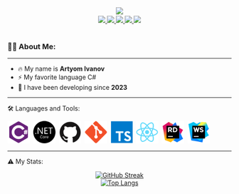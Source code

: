 <div id="header" align="center">
    <img src="https://media.giphy.com/media/M9gbBd9nbDrOTu1Mqx/giphy.gif" width="100"/>
</div>
<div id="badges" align="center">
    <a href="https://vk.com/da_da_ya_hilton">
        <img src="https://img.shields.io/badge/VK-blue?style=for-the-badge&logo=vk"/>
    </a>
    <a href="https://www.codewars.com/users/H1lt0n">
        <img src="https://img.shields.io/badge/CodeWars-darkred?style=for-the-badge&logo=codewars"/>
    </a>
    <a href="https://leetcode.com/u/Hi1t0n/">
        <img src="https://img.shields.io/badge/LeetCode-black?style=for-the-badge&logo=leetcode"/>
    </a>
     <a href="https://www.linkedin.com/in/artyom-ivanov-337a98328/">
        <img src="https://img.shields.io/badge/LinkedIn-blue?style=for-the-badge&logo=linkedin&logoColor=white"/>
    </a>
    <a href="https://t.me/UAEAdventurer">
        <img src="https://img.shields.io/badge/Telegram-blue?style=for-the-badge&logo=telegram"/>
    </a>
</div>
<div align="center">
    <img src="https://komarev.com/ghpvc/?username=Hi1t0n&style=flat-square&color=blue" alt=""/>
</div>

### :man_technologist: About Me:

---
- :fire: My name is **Artyom Ivanov**
- :zap: My favorite language C#
- :telescope: I have been developing since **2023**
---
:hammer_and_wrench: Languages and Tools:
<div>
    <img src="https://github.com/devicons/devicon/blob/master/icons/csharp/csharp-plain.svg"" title="C#" alt="C#" width="50" height="50"/>&nbsp;
    <img src="https://github.com/devicons/devicon/blob/master/icons/dotnetcore/dotnetcore-plain.svg" title=".Net Core" alt=".Net Core" width="50" height="50"/>&nbsp;
    <img src="https://github.com/devicons/devicon/blob/master/icons/github/github-original.svg" title="GitHub" alt="GitHub" width="50" height="50"/>&nbsp;
    <img src="https://github.com/devicons/devicon/blob/master/icons/git/git-original.svg" title="Git" alt="Git" width="50" height="50"/>&nbsp;
    <img src="https://github.com/devicons/devicon/blob/master/icons/typescript/typescript-plain.svg" title="TypeScript" alt="TypeScript" width="50" height="50"/>&nbsp;
    <img src="https://github.com/devicons/devicon/blob/master/icons/react/react-original.svg" title="React" alt="React" width="50" height="50"/>&nbsp;
    <img src="https://github.com/devicons/devicon/blob/master/icons/rider/rider-original.svg" title="Rider IDE" alt="Rider IDE" width="50" height="50"/>&nbsp;
    <img src="https://github.com/devicons/devicon/blob/master/icons/webstorm/webstorm-original.svg" title="WebStorm IDE" alt="WebStorm IDE" width="50" height="50"/>&nbsp;
</div>

---
:warning: My Stats:
<div id="my-stats" align="center">
    <a href="https://git.io/streak-stats">
        <img src="https://github-readme-streak-stats.herokuapp.com/?user=Hi1t0n&theme=dark&background=000000" alt="GitHub Streak"/>
    </a>
</div>
<div id="tip-langs" align="center">
    <a href="https://github.com/anuraghazra/github-readme-stats">
        <img src="https://github-readme-stats.vercel.app/api/top-langs/?username=Hi1t0n&layout=compact&theme=vision-friendly-dark" alt="Top Langs"/>
    </a>
</div>
